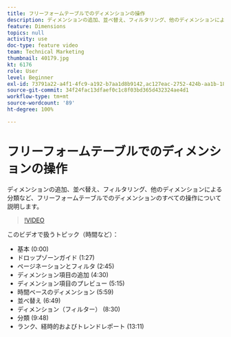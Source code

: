 ```yaml
---
title: フリーフォームテーブルでのディメンションの操作
description: ディメンションの追加、並べ替え、フィルタリング、他のディメンションによる分類など、フリーフォームテーブルでのディメンションのすべての操作について説明します。
feature: Dimensions
topics: null
activity: use
doc-type: feature video
team: Technical Marketing
thumbnail: 40179.jpg
kt: 6176
role: User
level: Beginner
exl-id: 73791a22-a4f1-4fc9-a192-b7aa1d8b9142,ac127eac-2752-424b-aa1b-18a9688d42db
source-git-commit: 34f24fac13dfaef0c1c8f03bd365d432324ae4d1
workflow-type: tm+mt
source-wordcount: '89'
ht-degree: 100%

---
```


# フリーフォームテーブルでのディメンションの操作

ディメンションの追加、並べ替え、フィルタリング、他のディメンションによる分類など、フリーフォームテーブルでのディメンションのすべての操作について説明します。

>[!VIDEO](https://video.tv.adobe.com/v/40179/?quality=12&learn=on)

このビデオで扱うトピック（時間など）：

* 基本 (0:00)
* ドロップゾーンガイド (1:27)
* ページネーションとフィルタ (2:45)
* ディメンション項目の追加 (4:30)
* ディメンション項目のプレビュー (5:15)
* 時間ベースのディメンション (5:59)
* 並べ替え (6:49)
* ディメンション（フィルター） (8:30)
* 分類 (9:48)
* ランク、経時的およびトレンドレポート (13:11)

